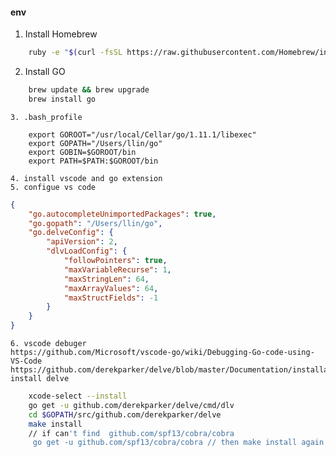 #### env
   1. Install Homebrew
``` sh
    ruby -e "$(curl -fsSL https://raw.githubusercontent.com/Homebrew/install/master/install)"
```
   2. Install GO
``` sh
    brew update && brew upgrade
    brew install go
```

    3. .bash_profile
```
    export GOROOT="/usr/local/Cellar/go/1.11.1/libexec"
    export GOPATH="/Users/llin/go"
    export GOBIN=$GOROOT/bin
    export PATH=$PATH:$GOROOT/bin
```
    4. install vscode and go extension
    5. configue vs code
``` json
{
    "go.autocompleteUnimportedPackages": true,
    "go.gopath": "/Users/llin/go",
    "go.delveConfig": {
        "apiVersion": 2,
        "dlvLoadConfig": {
            "followPointers": true,
            "maxVariableRecurse": 1,
            "maxStringLen": 64,
            "maxArrayValues": 64,
            "maxStructFields": -1
        }
    }
}
```
    6. vscode debuger
    https://github.com/Microsoft/vscode-go/wiki/Debugging-Go-code-using-VS-Code
    https://github.com/derekparker/delve/blob/master/Documentation/installation/osx/install.md
    install delve
``` sh
    xcode-select --install
    go get -u github.com/derekparker/delve/cmd/dlv
    cd $GOPATH/src/github.com/derekparker/delve
    make install
    // if can't find  github.com/spf13/cobra/cobra
     go get -u github.com/spf13/cobra/cobra // then make install again
```
